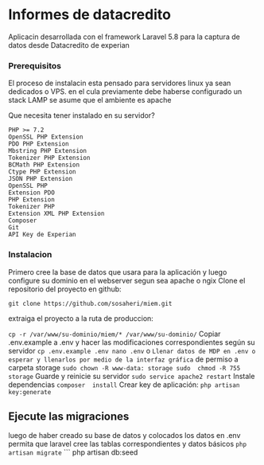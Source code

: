 # Informes de datacredito
Aplicacin desarrollada con el framework Laravel 5.8 para la captura de datos desde Datacredito de experian
### Prerequisitos
El proceso de instalacin esta pensado para servidores linux ya sean dedicados o VPS. en el cula previamente debe haberse 
configurado un stack LAMP se asume que el ambiente es apache

Que necesita tener instalado en su servidor?

```
PHP >= 7.2 
OpenSSL PHP Extension
PDO PHP Extension
Mbstring PHP Extension
Tokenizer PHP Extension
BCMath PHP Extension
Ctype PHP Extension 
JSON PHP Extension
OpenSSL PHP
Extension PDO
PHP Extension
Tokenizer PHP
Extension XML PHP Extension
Composer
Git
API Key de Experian
 ```

### Instalacion
Primero cree la base de datos que usara para la aplicación y luego configure su dominio en el webserver segun sea apache o ngix 
Clone el repositorio del proyecto en github: 

```
git clone https://github.com/sosaheri/miem.git

``` 
extraiga el proyecto a la 
ruta de produccion:

 ``` cp -r /var/www/su-dominio/miem/* /var/www/su-dominio/ ``` Copiar .env.example a .env y hacer las 
modificaciones correspondientes según su servidor ``` cp .env.example .env nano .env ``` o ``` Llenar datos de MDP en .env o 
esperar y llenarlos por medio de la interfaz gráfica ``` de permiso a carpeta storage ``` sudo chown -R www-data: storage sudo 
chmod -R 755 storage ``` Guarde y reinicie su servidor ``` sudo service apache2 restart ``` Instale dependencias ``` composer 
install ``` Crear key de aplicación: ``` php artisan key:generate ```
## Ejecute las migraciones
luego de haber creado su base de datos y colocados los datos en .env permita que laravel cree las tablas correspondientes y datos 
básicos ``` php artisan migrate ``` ``` php artisan db:seed
```
